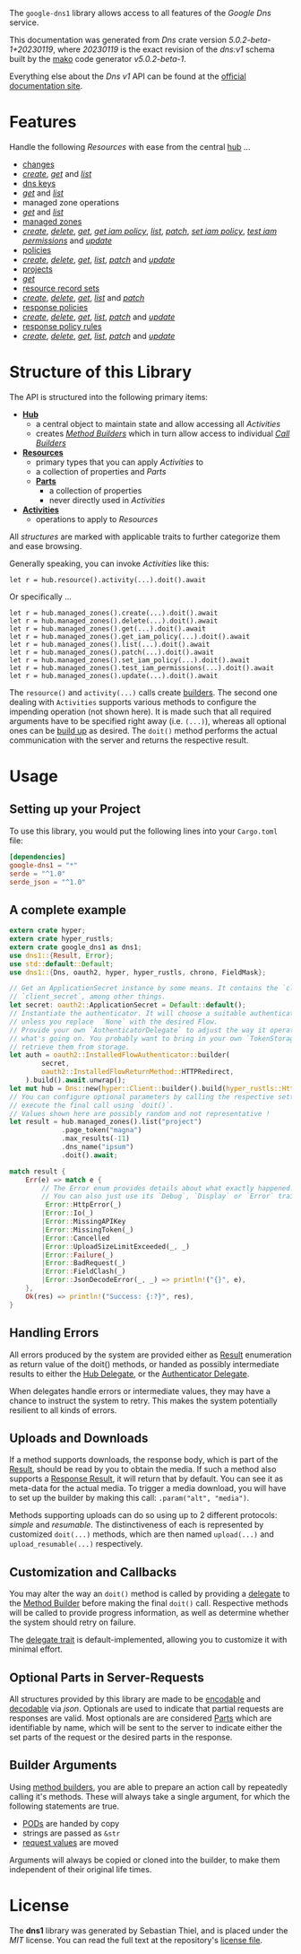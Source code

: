 <!---
DO NOT EDIT !
This file was generated automatically from 'src/generator/templates/api/README.md.mako'
DO NOT EDIT !
-->
The `google-dns1` library allows access to all features of the *Google Dns* service.

This documentation was generated from *Dns* crate version *5.0.2-beta-1+20230119*, where *20230119* is the exact revision of the *dns:v1* schema built by the [mako](http://www.makotemplates.org/) code generator *v5.0.2-beta-1*.

Everything else about the *Dns* *v1* API can be found at the
[official documentation site](https://cloud.google.com/dns/docs).
# Features

Handle the following *Resources* with ease from the central [hub](https://docs.rs/google-dns1/5.0.2-beta-1+20230119/google_dns1/Dns) ... 

* [changes](https://docs.rs/google-dns1/5.0.2-beta-1+20230119/google_dns1/api::Change)
 * [*create*](https://docs.rs/google-dns1/5.0.2-beta-1+20230119/google_dns1/api::ChangeCreateCall), [*get*](https://docs.rs/google-dns1/5.0.2-beta-1+20230119/google_dns1/api::ChangeGetCall) and [*list*](https://docs.rs/google-dns1/5.0.2-beta-1+20230119/google_dns1/api::ChangeListCall)
* [dns keys](https://docs.rs/google-dns1/5.0.2-beta-1+20230119/google_dns1/api::DnsKey)
 * [*get*](https://docs.rs/google-dns1/5.0.2-beta-1+20230119/google_dns1/api::DnsKeyGetCall) and [*list*](https://docs.rs/google-dns1/5.0.2-beta-1+20230119/google_dns1/api::DnsKeyListCall)
* managed zone operations
 * [*get*](https://docs.rs/google-dns1/5.0.2-beta-1+20230119/google_dns1/api::ManagedZoneOperationGetCall) and [*list*](https://docs.rs/google-dns1/5.0.2-beta-1+20230119/google_dns1/api::ManagedZoneOperationListCall)
* [managed zones](https://docs.rs/google-dns1/5.0.2-beta-1+20230119/google_dns1/api::ManagedZone)
 * [*create*](https://docs.rs/google-dns1/5.0.2-beta-1+20230119/google_dns1/api::ManagedZoneCreateCall), [*delete*](https://docs.rs/google-dns1/5.0.2-beta-1+20230119/google_dns1/api::ManagedZoneDeleteCall), [*get*](https://docs.rs/google-dns1/5.0.2-beta-1+20230119/google_dns1/api::ManagedZoneGetCall), [*get iam policy*](https://docs.rs/google-dns1/5.0.2-beta-1+20230119/google_dns1/api::ManagedZoneGetIamPolicyCall), [*list*](https://docs.rs/google-dns1/5.0.2-beta-1+20230119/google_dns1/api::ManagedZoneListCall), [*patch*](https://docs.rs/google-dns1/5.0.2-beta-1+20230119/google_dns1/api::ManagedZonePatchCall), [*set iam policy*](https://docs.rs/google-dns1/5.0.2-beta-1+20230119/google_dns1/api::ManagedZoneSetIamPolicyCall), [*test iam permissions*](https://docs.rs/google-dns1/5.0.2-beta-1+20230119/google_dns1/api::ManagedZoneTestIamPermissionCall) and [*update*](https://docs.rs/google-dns1/5.0.2-beta-1+20230119/google_dns1/api::ManagedZoneUpdateCall)
* [policies](https://docs.rs/google-dns1/5.0.2-beta-1+20230119/google_dns1/api::Policy)
 * [*create*](https://docs.rs/google-dns1/5.0.2-beta-1+20230119/google_dns1/api::PolicyCreateCall), [*delete*](https://docs.rs/google-dns1/5.0.2-beta-1+20230119/google_dns1/api::PolicyDeleteCall), [*get*](https://docs.rs/google-dns1/5.0.2-beta-1+20230119/google_dns1/api::PolicyGetCall), [*list*](https://docs.rs/google-dns1/5.0.2-beta-1+20230119/google_dns1/api::PolicyListCall), [*patch*](https://docs.rs/google-dns1/5.0.2-beta-1+20230119/google_dns1/api::PolicyPatchCall) and [*update*](https://docs.rs/google-dns1/5.0.2-beta-1+20230119/google_dns1/api::PolicyUpdateCall)
* [projects](https://docs.rs/google-dns1/5.0.2-beta-1+20230119/google_dns1/api::Project)
 * [*get*](https://docs.rs/google-dns1/5.0.2-beta-1+20230119/google_dns1/api::ProjectGetCall)
* [resource record sets](https://docs.rs/google-dns1/5.0.2-beta-1+20230119/google_dns1/api::ResourceRecordSet)
 * [*create*](https://docs.rs/google-dns1/5.0.2-beta-1+20230119/google_dns1/api::ResourceRecordSetCreateCall), [*delete*](https://docs.rs/google-dns1/5.0.2-beta-1+20230119/google_dns1/api::ResourceRecordSetDeleteCall), [*get*](https://docs.rs/google-dns1/5.0.2-beta-1+20230119/google_dns1/api::ResourceRecordSetGetCall), [*list*](https://docs.rs/google-dns1/5.0.2-beta-1+20230119/google_dns1/api::ResourceRecordSetListCall) and [*patch*](https://docs.rs/google-dns1/5.0.2-beta-1+20230119/google_dns1/api::ResourceRecordSetPatchCall)
* [response policies](https://docs.rs/google-dns1/5.0.2-beta-1+20230119/google_dns1/api::ResponsePolicy)
 * [*create*](https://docs.rs/google-dns1/5.0.2-beta-1+20230119/google_dns1/api::ResponsePolicyCreateCall), [*delete*](https://docs.rs/google-dns1/5.0.2-beta-1+20230119/google_dns1/api::ResponsePolicyDeleteCall), [*get*](https://docs.rs/google-dns1/5.0.2-beta-1+20230119/google_dns1/api::ResponsePolicyGetCall), [*list*](https://docs.rs/google-dns1/5.0.2-beta-1+20230119/google_dns1/api::ResponsePolicyListCall), [*patch*](https://docs.rs/google-dns1/5.0.2-beta-1+20230119/google_dns1/api::ResponsePolicyPatchCall) and [*update*](https://docs.rs/google-dns1/5.0.2-beta-1+20230119/google_dns1/api::ResponsePolicyUpdateCall)
* [response policy rules](https://docs.rs/google-dns1/5.0.2-beta-1+20230119/google_dns1/api::ResponsePolicyRule)
 * [*create*](https://docs.rs/google-dns1/5.0.2-beta-1+20230119/google_dns1/api::ResponsePolicyRuleCreateCall), [*delete*](https://docs.rs/google-dns1/5.0.2-beta-1+20230119/google_dns1/api::ResponsePolicyRuleDeleteCall), [*get*](https://docs.rs/google-dns1/5.0.2-beta-1+20230119/google_dns1/api::ResponsePolicyRuleGetCall), [*list*](https://docs.rs/google-dns1/5.0.2-beta-1+20230119/google_dns1/api::ResponsePolicyRuleListCall), [*patch*](https://docs.rs/google-dns1/5.0.2-beta-1+20230119/google_dns1/api::ResponsePolicyRulePatchCall) and [*update*](https://docs.rs/google-dns1/5.0.2-beta-1+20230119/google_dns1/api::ResponsePolicyRuleUpdateCall)




# Structure of this Library

The API is structured into the following primary items:

* **[Hub](https://docs.rs/google-dns1/5.0.2-beta-1+20230119/google_dns1/Dns)**
    * a central object to maintain state and allow accessing all *Activities*
    * creates [*Method Builders*](https://docs.rs/google-dns1/5.0.2-beta-1+20230119/google_dns1/client::MethodsBuilder) which in turn
      allow access to individual [*Call Builders*](https://docs.rs/google-dns1/5.0.2-beta-1+20230119/google_dns1/client::CallBuilder)
* **[Resources](https://docs.rs/google-dns1/5.0.2-beta-1+20230119/google_dns1/client::Resource)**
    * primary types that you can apply *Activities* to
    * a collection of properties and *Parts*
    * **[Parts](https://docs.rs/google-dns1/5.0.2-beta-1+20230119/google_dns1/client::Part)**
        * a collection of properties
        * never directly used in *Activities*
* **[Activities](https://docs.rs/google-dns1/5.0.2-beta-1+20230119/google_dns1/client::CallBuilder)**
    * operations to apply to *Resources*

All *structures* are marked with applicable traits to further categorize them and ease browsing.

Generally speaking, you can invoke *Activities* like this:

```Rust,ignore
let r = hub.resource().activity(...).doit().await
```

Or specifically ...

```ignore
let r = hub.managed_zones().create(...).doit().await
let r = hub.managed_zones().delete(...).doit().await
let r = hub.managed_zones().get(...).doit().await
let r = hub.managed_zones().get_iam_policy(...).doit().await
let r = hub.managed_zones().list(...).doit().await
let r = hub.managed_zones().patch(...).doit().await
let r = hub.managed_zones().set_iam_policy(...).doit().await
let r = hub.managed_zones().test_iam_permissions(...).doit().await
let r = hub.managed_zones().update(...).doit().await
```

The `resource()` and `activity(...)` calls create [builders][builder-pattern]. The second one dealing with `Activities` 
supports various methods to configure the impending operation (not shown here). It is made such that all required arguments have to be 
specified right away (i.e. `(...)`), whereas all optional ones can be [build up][builder-pattern] as desired.
The `doit()` method performs the actual communication with the server and returns the respective result.

# Usage

## Setting up your Project

To use this library, you would put the following lines into your `Cargo.toml` file:

```toml
[dependencies]
google-dns1 = "*"
serde = "^1.0"
serde_json = "^1.0"
```

## A complete example

```Rust
extern crate hyper;
extern crate hyper_rustls;
extern crate google_dns1 as dns1;
use dns1::{Result, Error};
use std::default::Default;
use dns1::{Dns, oauth2, hyper, hyper_rustls, chrono, FieldMask};

// Get an ApplicationSecret instance by some means. It contains the `client_id` and 
// `client_secret`, among other things.
let secret: oauth2::ApplicationSecret = Default::default();
// Instantiate the authenticator. It will choose a suitable authentication flow for you, 
// unless you replace  `None` with the desired Flow.
// Provide your own `AuthenticatorDelegate` to adjust the way it operates and get feedback about 
// what's going on. You probably want to bring in your own `TokenStorage` to persist tokens and
// retrieve them from storage.
let auth = oauth2::InstalledFlowAuthenticator::builder(
        secret,
        oauth2::InstalledFlowReturnMethod::HTTPRedirect,
    ).build().await.unwrap();
let mut hub = Dns::new(hyper::Client::builder().build(hyper_rustls::HttpsConnectorBuilder::new().with_native_roots().https_or_http().enable_http1().enable_http2().build()), auth);
// You can configure optional parameters by calling the respective setters at will, and
// execute the final call using `doit()`.
// Values shown here are possibly random and not representative !
let result = hub.managed_zones().list("project")
             .page_token("magna")
             .max_results(-11)
             .dns_name("ipsum")
             .doit().await;

match result {
    Err(e) => match e {
        // The Error enum provides details about what exactly happened.
        // You can also just use its `Debug`, `Display` or `Error` traits
         Error::HttpError(_)
        |Error::Io(_)
        |Error::MissingAPIKey
        |Error::MissingToken(_)
        |Error::Cancelled
        |Error::UploadSizeLimitExceeded(_, _)
        |Error::Failure(_)
        |Error::BadRequest(_)
        |Error::FieldClash(_)
        |Error::JsonDecodeError(_, _) => println!("{}", e),
    },
    Ok(res) => println!("Success: {:?}", res),
}

```
## Handling Errors

All errors produced by the system are provided either as [Result](https://docs.rs/google-dns1/5.0.2-beta-1+20230119/google_dns1/client::Result) enumeration as return value of
the doit() methods, or handed as possibly intermediate results to either the 
[Hub Delegate](https://docs.rs/google-dns1/5.0.2-beta-1+20230119/google_dns1/client::Delegate), or the [Authenticator Delegate](https://docs.rs/yup-oauth2/*/yup_oauth2/trait.AuthenticatorDelegate.html).

When delegates handle errors or intermediate values, they may have a chance to instruct the system to retry. This 
makes the system potentially resilient to all kinds of errors.

## Uploads and Downloads
If a method supports downloads, the response body, which is part of the [Result](https://docs.rs/google-dns1/5.0.2-beta-1+20230119/google_dns1/client::Result), should be
read by you to obtain the media.
If such a method also supports a [Response Result](https://docs.rs/google-dns1/5.0.2-beta-1+20230119/google_dns1/client::ResponseResult), it will return that by default.
You can see it as meta-data for the actual media. To trigger a media download, you will have to set up the builder by making
this call: `.param("alt", "media")`.

Methods supporting uploads can do so using up to 2 different protocols: 
*simple* and *resumable*. The distinctiveness of each is represented by customized 
`doit(...)` methods, which are then named `upload(...)` and `upload_resumable(...)` respectively.

## Customization and Callbacks

You may alter the way an `doit()` method is called by providing a [delegate](https://docs.rs/google-dns1/5.0.2-beta-1+20230119/google_dns1/client::Delegate) to the 
[Method Builder](https://docs.rs/google-dns1/5.0.2-beta-1+20230119/google_dns1/client::CallBuilder) before making the final `doit()` call. 
Respective methods will be called to provide progress information, as well as determine whether the system should 
retry on failure.

The [delegate trait](https://docs.rs/google-dns1/5.0.2-beta-1+20230119/google_dns1/client::Delegate) is default-implemented, allowing you to customize it with minimal effort.

## Optional Parts in Server-Requests

All structures provided by this library are made to be [encodable](https://docs.rs/google-dns1/5.0.2-beta-1+20230119/google_dns1/client::RequestValue) and 
[decodable](https://docs.rs/google-dns1/5.0.2-beta-1+20230119/google_dns1/client::ResponseResult) via *json*. Optionals are used to indicate that partial requests are responses 
are valid.
Most optionals are are considered [Parts](https://docs.rs/google-dns1/5.0.2-beta-1+20230119/google_dns1/client::Part) which are identifiable by name, which will be sent to 
the server to indicate either the set parts of the request or the desired parts in the response.

## Builder Arguments

Using [method builders](https://docs.rs/google-dns1/5.0.2-beta-1+20230119/google_dns1/client::CallBuilder), you are able to prepare an action call by repeatedly calling it's methods.
These will always take a single argument, for which the following statements are true.

* [PODs][wiki-pod] are handed by copy
* strings are passed as `&str`
* [request values](https://docs.rs/google-dns1/5.0.2-beta-1+20230119/google_dns1/client::RequestValue) are moved

Arguments will always be copied or cloned into the builder, to make them independent of their original life times.

[wiki-pod]: http://en.wikipedia.org/wiki/Plain_old_data_structure
[builder-pattern]: http://en.wikipedia.org/wiki/Builder_pattern
[google-go-api]: https://github.com/google/google-api-go-client

# License
The **dns1** library was generated by Sebastian Thiel, and is placed 
under the *MIT* license.
You can read the full text at the repository's [license file][repo-license].

[repo-license]: https://github.com/Byron/google-apis-rsblob/main/LICENSE.md


